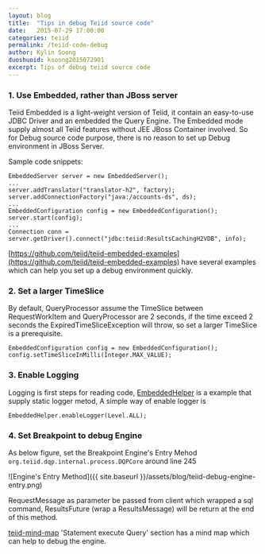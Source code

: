 ```yaml
---
layout: blog
title:  "Tips in debug Teiid source code"
date:   2015-07-29 17:00:00
categories: teiid
permalink: /teiid-code-debug
author: Kylin Soong
duoshuoid: ksoong2015072901
excerpt: Tips of debug teiid source code
---
```


### 1. Use Embedded, rather than JBoss server

Teiid Embedded is a light-weight version of Teiid, it contain an easy-to-use JDBC Driver and an embedded the Query Engine. The Embedded mode supply almost all Teiid features without JEE JBoss Container involved. So for Debug source code purpose, there is no reason to set up Debug environment in JBoss Server.

Sample code snippets:

~~~
EmbeddedServer server = new EmbeddedServer();
...
server.addTranslator("translator-h2", factory);
server.addConnectionFactory("java:/accounts-ds", ds);
...
EmbeddedConfiguration config = new EmbeddedConfiguration();
server.start(config);
...
Connection conn = server.getDriver().connect("jdbc:teiid:ResultsCachingH2VDB", info);
~~~

[https://github.com/teiid/teiid-embedded-examples](https://github.com/teiid/teiid-embedded-examples) have several examples which can help you set up a debug environment quickly.

### 2. Set a larger TimeSlice

By default, QueryProcessor assume the TimeSlice between RequestWorkItem and QueryProcessor are 2 seconds, if the time exceed 2 seconds the ExpiredTimeSliceException will throw, so set a larger TimeSlice is a prerequisite.

~~~
EmbeddedConfiguration config = new EmbeddedConfiguration();
config.setTimeSliceInMilli(Integer.MAX_VALUE);
~~~

### 3. Enable Logging

Logging is first steps for reading code, [EmbeddedHelper](https://raw.githubusercontent.com/teiid/teiid-embedded-examples/master/common/src/main/java/org/teiid/example/EmbeddedHelper.java) is a example that supply static logger metod, A simple way of enable logger is 

~~~
EmbeddedHelper.enableLogger(Level.ALL);
~~~

### 4. Set Breakpoint to debug Engine

As below figure, set the Breakpoint Engine's Entry Mehod `org.teiid.dqp.internal.process.DQPCore` around line 245

![Engine's Entry Method]({{ site.baseurl }}/assets/blog/teiid-debug-engine-entry.png)

RequestMessage as parameter be passed from client which wrapped a sql command, ResultsFuture<ResultsMessage> (wrap a ResultsMessage) will be return at the end of this method.

[teiid-mind-map](http://ksoong.org/teiid-mind-map/) 'Statement execute Query' section has a mind map which can help to debug the engine.
